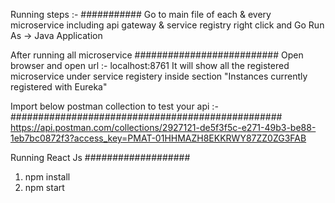 Running steps :-
###########
Go to main file of each & every microservice including api gateway & service registry 
right click and
Go Run As -> Java Application 

After running all microservice 
##########################
Open browser and open url :-
 localhost:8761
It will show all the registered microservice under service registery inside section "Instances currently registered with Eureka"

Import below postman collection to test your api :-
#################################################
https://api.postman.com/collections/2927121-de5f3f5c-e271-49b3-be88-1eb7bc0872f3?access_key=PMAT-01HHMAZH8EKKRWY87ZZ0ZG3FAB


Running React Js
###################
1) npm install 
2) npm start
